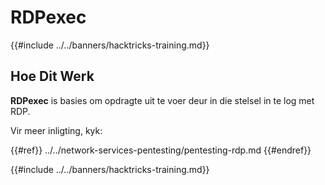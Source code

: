 # RDPexec

{{#include ../../banners/hacktricks-training.md}}

## Hoe Dit Werk

**RDPexec** is basies om opdragte uit te voer deur in die stelsel in te log met RDP.

Vir meer inligting, kyk:

{{#ref}}
../../network-services-pentesting/pentesting-rdp.md
{{#endref}}

{{#include ../../banners/hacktricks-training.md}}
